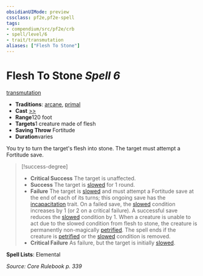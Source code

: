 ```yaml
---
obsidianUIMode: preview
cssclass: pf2e,pf2e-spell
tags:
- compendium/src/pf2e/crb
- spell/level/6
- trait/transmutation
aliases: ["Flesh To Stone"]
---
```

# Flesh To Stone *Spell 6*   
[transmutation](../../Rules/traits/transmutation.md)  

- **Traditions**: [arcane](../../Rules/traits/arcane.md), [primal](../../Rules/traits/primal.md)
- **Cast** [>>](../../Rules/core-rulebook/chapter-9-playing-the-game.md#Actions "Two-Action") 
- **Range**120 foot
- **Targets**1 creature made of flesh
- **Saving Throw** Fortitude
- **Duration**varies

You try to turn the target's flesh into stone. The target must attempt a Fortitude save.

> [!success-degree] 
> - **Critical Success** The target is unaffected.
> - **Success** The target is [slowed](../../Rules/conditions.md#Slowed) for 1 round.
> - **Failure** The target is [slowed](../../Rules/conditions.md#Slowed) and must attempt a Fortitude save at the end of each of its turns; this ongoing save has the [incapacitation](../../Rules/traits/incapacitation.md) trait. On a failed save, the [slowed](../../Rules/conditions.md#Slowed) condition increases by 1 (or 2 on a critical failure). A successful save reduces the [slowed](../../Rules/conditions.md#Slowed) condition by 1. When a creature is unable to act due to the slowed condition from flesh to stone, the creature is permanently non-magically [petrified](../../Rules/conditions.md#Petrified). The spell ends if the creature is [petrified](../../Rules/conditions.md#Petrified) or the [slowed](../../Rules/conditions.md#Slowed) condition is removed.
> - **Critical Failure** As failure, but the target is initially [slowed](../../Rules/conditions.md#Slowed).

**Spell Lists**: Elemental

*Source: Core Rulebook p. 339*